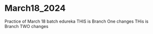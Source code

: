 # March18_2024
Practice of March 18 batch edureka
THIS is Branch One changes
THis is Branch TWO changes